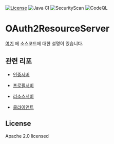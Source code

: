 [![License](https://img.shields.io/badge/License-Apache%20License%202.0-brightgreen.svg)][1]
![Java CI](https://github.com/andifalk/authorizationserver/workflows/Java%20CI/badge.svg)
![SecurityScan](https://github.com/andifalk/authorizationserver/workflows/SecurityScan/badge.svg?branch=master)
![CodeQL](https://github.com/andifalk/authorizationserver/workflows/CodeQL/badge.svg?branch=master)

# OAuth2ResourceServer

[여기](https://www.skyer9.pe.kr/wordpress/?p=2405) 에 소스코드에 대한 설명이 있습니다.

## 관련 리포

- [인증서버](https://github.com/skyer9/SpringBootOauth2AuthorizationServer)

- [프로필서비](https://github.com/skyer9/SpringBootOauth2ProfileServer)

- [리소스서비](https://github.com/skyer9/SpringBootOauth2ResourceServer)

- [클라이언트](https://github.com/skyer9/OAuth2ClientApplication)

## License

Apache 2.0 licensed

[1]:http://www.apache.org/licenses/LICENSE-2.0.txt
